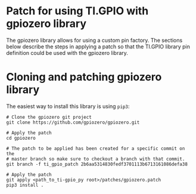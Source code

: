 # Patch for using TI.GPIO with gpiozero library

The gpiozero library allows for using a custom pin factory. The sections below
describe the steps in applying a patch so that the TI.GPIO library pin definition
could be used with the gpiozero library.

# Cloning and patching gpiozero library

The easiest way to install this library is using `pip3`:
```shell
# Clone the gpiozero git project
git clone https://github.com/gpiozero/gpiozero.git

# Apply the patch
cd gpiozero

# The patch to be applied has been created for a specific commit on the
# master branch so make sure to checkout a branch with that commit.
git branch -f ti_gpio_patch 2b6aa5314830fedf3701113b6713161086defa38

# Apply the patch
git apply <path_to_ti-gpio_py root>/patches/gpiozero.patch
pip3 install .
```

